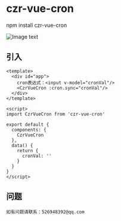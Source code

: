 # czr-vue-cron

npm install czr-vue-cron

![Image text](https://gitee.com/CzRger/CzrVueCron/raw/master/src/assets/img_1.png)

## 引入
```vue
<template>
  <div id="app">
    cron表达式：<input v-model="cronVal"/>
    <CzrVueCron :cron.sync="cronVal"/>
  </div>
</template>

<script>
import CzrVueCron from 'czr-vue-cron'

export default {
  components: {
    CzrVueCron
  },
  data() {
    return {
      cronVal: ''
    }
  }
}
</script>
```

## 问题
```
如有问题请联系：526948392@qq.com
```

